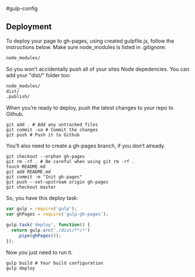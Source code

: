 #gulp-config

## Deployment

To deploy your page to gh-pages, using created gulpfile.js, follow the instructions below.
Make sure node_modules is listed in .gitignore:

```sh
node_modules/
```

So you won’t accidentally push all of your sites Node depedencies. You can add your "dist/" folder too:

```sh
node_modules/
dist/
.publish/
```

When you’re ready to deploy, push the latest changes to your repo to Github.

```she
git add . # Add any untracked files
git commit -va # Commit the changes
git push # Push it to Github
```

You’ll also need to create a gh-pages branch, if you don’t already.

```she
git checkout --orphan gh-pages
git rm -rf . # Be careful when using git rm -rf .
touch README.md
git add README.md
git commit -m "Init gh-pages"
git push --set-upstream origin gh-pages
git checkout master
```

So, you have this deploy task:

```javascript
var gulp = require('gulp');
var ghPages = require('gulp-gh-pages');

gulp.task('deploy', function() {
  return gulp.src('./dist/**/*')
    .pipe(ghPages());
});
```

Now you just need to run it.

```she
gulp build # Your build configuration
gulp deploy
```
